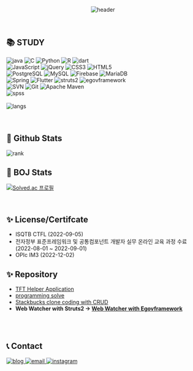 <div align=center>
  <img alt="header" src="https://capsule-render.vercel.app/api?type=waving&color=auto&height=250&section=header&text=SuHyun%20Kim&fontSize=50">
</div>

<br>
<br>
<div align=left>
<h2>📚 STUDY</h2>
</div>
<div align=left>
  <img alt ="java" src="https://img.shields.io/badge/java-007396?style=for-the-badge&logo=Oracle&logoColor=white"> 
  <img alt="C" src ="https://img.shields.io/badge/C-A8B9CC.svg?&style=for-the-badge&logo=C&logoColor=white"/>
  <img alt="Python" src ="https://img.shields.io/badge/Python-3776AB.svg?&style=for-the-badge&logo=Python&logoColor=white"/>
  <img alt="R" src ="https://img.shields.io/badge/R-276DC3.svg?&style=for-the-badge&logo=R&logoColor=white"/>
  <img alt="dart" src ="https://img.shields.io/badge/Dart-0175C2.svg?&style=for-the-badge&logo=Dart&logoColor=white"/>
</div>
<div align=left>
  <img alt="JavaScript" src ="https://img.shields.io/badge/JavaScript-F7DF1E.svg?&style=for-the-badge&logo=JavaScript&logoColor=white"/>
  <img alt="jQuery" src ="https://img.shields.io/badge/jQuery-0769AD.svg?&style=for-the-badge&logo=jQuery&logoColor=white"/>
  <img alt="CSS3" src ="https://img.shields.io/badge/CSS3-1572B6.svg?&style=for-the-badge&logo=CSS3&logoColor=white"/>
  <img alt="HTML5" src ="https://img.shields.io/badge/HTML5-E34F26.svg?&style=for-the-badge&logo=HTML5&logoColor=white"/>
</div>
<div align=left>
  <img alt ="PostgreSQL" src="https://img.shields.io/badge/PostgreSQL-169E1?style=for-the-badge&logo=PostgreSQL&logoColor=white"> 
  <img alt ="MySQL" src="https://img.shields.io/badge/MySQL-4479A1?style=for-the-badge&logo=MySQL&logoColor=white"> 
  <img alt ="Firebase" src="https://img.shields.io/badge/Firebase-FFCA28?style=for-the-badge&logo=Firebase&logoColor=white">
  <img alt ="MariaDB" src="https://img.shields.io/badge/MariaDB-003545?style=for-the-badge&logo=MariaDB&logoColor=white"> 
</div>
<div align=left>
  <img alt ="Spring" src="https://img.shields.io/badge/Spring-6DB33F?style=for-the-badge&logo=Spring&logoColor=white">
  <img alt ="Flutter" src="https://img.shields.io/badge/Flutter-02569B?style=for-the-badge&logo=Flutter&logoColor=white">
  <img alt ="struts2" src="https://img.shields.io/badge/struts2-D22128?style=for-the-badge&logo=Apache&logoColor=white"> 
  <img alt ="egovframework" src="https://img.shields.io/badge/egovframework-007396?style=for-the-badge&logo=egovframework&logoColor=white">
</div>
<div align=left>
  <img alt ="SVN" src="https://img.shields.io/badge/Subversion-809CC9?style=for-the-badge&logo=Subversion&logoColor=white">
  <img alt ="Git" src="https://img.shields.io/badge/Git-F05032?style=for-the-badge&logo=Git&logoColor=white">
  <img alt ="Apache Maven" src="https://img.shields.io/badge/Apache Maven-C71A36?style=for-the-badge&logo=Apache Maven&logoColor=white"> 
</div>
<div align=left>
  <img alt ="spss" src="https://img.shields.io/badge/spss-052FAD?style=for-the-badge&logo=IBM&logoColor=white">
</div>
<br>
<div align=left>
  <img alt ="langs" src="https://github-readme-stats.vercel.app/api/top-langs/?username=khnemu11&layout=compact">
<div>
<br>
<br>
<div align=left>
  <h2>👑 Github Stats</h2>
</div>
<div align=left>
  <img alt ="rank" src="https://github-readme-stats.vercel.app/api?username=khnemu11&theme=tokyonight">
  
</div>
<div align=left>
  <h2>👑 BOJ Stats</h2>
</div>
  
[![Solved.ac
프로필](http://mazassumnida.wtf/api/generate_badge?boj=khnemu)](https://solved.ac/khnemu)

<br>
  <div align=left>
  <h2>✨ License/Certifcate</h2>
    <ul>
    <li>ISQTB CTFL (2022-09-05)</li>
    <li>전자정부 표준프레임워크 및 공통컴포넌트 개발자 실무 온라인 교육 과정 수료(2022-08-01 ~ 2022-09-01)</li>
    <li>OPIc IM3 (2022-12-02)</li>
    </ul>
</div>
<div align=left>
  <h2>✨ Repository </h2>
  <ul>
    <li><a href="https://github.com/khnemu11/TFT-Helper">TFT Helper Application</a></li>
    <li><a href="https://github.com/khnemu11/totalCodingTest">programming solve</a></li>
    <li><a href="https://github.com/khnemu11/starbucksCloneSpring">Stackbucks clone coding with CRUD</a></li>
    <li><b>Web Watcher with Struts2 -> </b><a href="https://github.com/khnemu11/egovWebWatcherWtihcmmn"><b> Web Watcher with Egovframework</b></a></li>
  </ul>
</div>
  <br>
  <br>
  <div align=left>
  <h2>📞 Contact</h2>
</div>
<div align=left>
  <a href="https://blog.naver.com/khnemu">
    <img alt ="blog" src="https://img.shields.io/badge/Blog-03C75A?style=for-the-badge&logo=Naver&logoColor=white">
  </a>
   <a href="mailto:khnemu11@gmail.com">
    <img alt ="email" src="https://img.shields.io/badge/email-EA4335?style=for-the-badge&logo=Gmail&logoColor=white">
  </a>
  <a href="https://www.instagram.com/suhyeon8277/">
    <img alt ="instagram" src="https://img.shields.io/badge/instagram-E4405F?style=for-the-badge&logo=Instagram&logoColor=white">
  </a>
</div>
